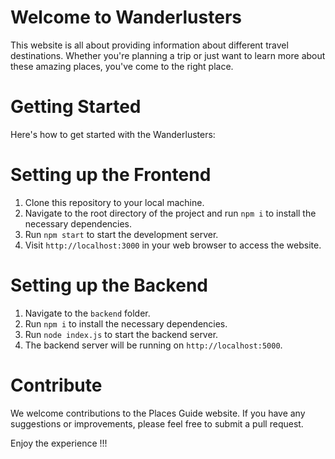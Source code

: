 # Welcome to Wanderlusters

This website is all about providing information about different travel destinations. Whether you're planning a trip or just want to learn more about these amazing places, you've come to the right place.

# Getting Started

Here's how to get started with the Wanderlusters:

# Setting up the Frontend

1.  Clone this repository to your local machine.
2.  Navigate to the root directory of the project and run `npm i` to install the necessary dependencies.
3.  Run `npm start` to start the development server.
4.  Visit `http://localhost:3000` in your web browser to access the website.

# Setting up the Backend

1.  Navigate to the `backend` folder.
2.  Run `npm i` to install the necessary dependencies.
3.  Run `node index.js` to start the backend server.
4.  The backend server will be running on `http://localhost:5000`.

# Contribute

We welcome contributions to the Places Guide website. If you have any suggestions or improvements, please feel free to submit a pull request.

Enjoy the experience !!!

